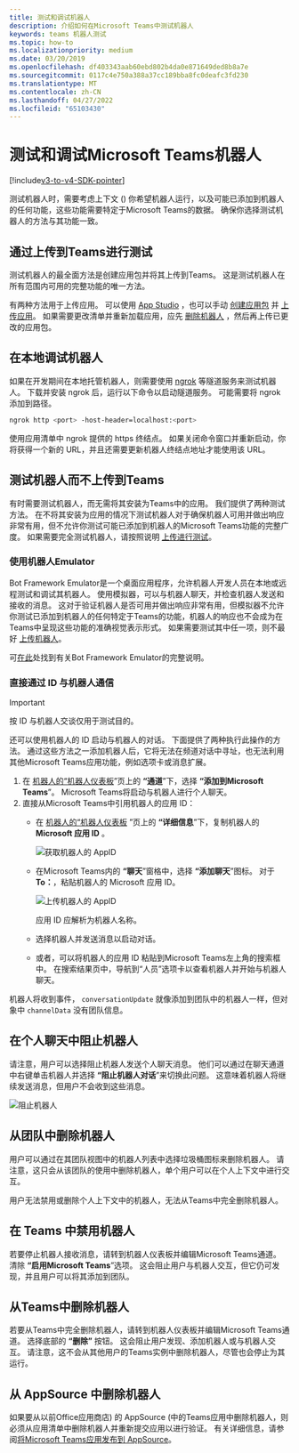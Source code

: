 ```yaml
---
title: 测试和调试机器人
description: 介绍如何在Microsoft Teams中测试机器人
keywords: teams 机器人测试
ms.topic: how-to
ms.localizationpriority: medium
ms.date: 03/20/2019
ms.openlocfilehash: df403343aab60ebd802b4da0e871649ded8b8a7e
ms.sourcegitcommit: 0117c4e750a388a37cc189bba8fc0deafc3fd230
ms.translationtype: MT
ms.contentlocale: zh-CN
ms.lasthandoff: 04/27/2022
ms.locfileid: "65103430"
---
```

# <a name="test-and-debug-your-microsoft-teams-bot"></a>测试和调试Microsoft Teams机器人

[!include[v3-to-v4-SDK-pointer](~/includes/v3-to-v4-pointer-bots.md)]

测试机器人时，需要考虑上下文 () 你希望机器人运行，以及可能已添加到机器人的任何功能，这些功能需要特定于Microsoft Teams的数据。 确保你选择测试机器人的方法与其功能一致。

## <a name="test-by-uploading-to-teams"></a>通过上传到Teams进行测试

测试机器人的最全面方法是创建应用包并将其上传到Teams。 这是测试机器人在所有范围内可用的完整功能的唯一方法。

有两种方法用于上传应用。 可以使用 [App Studio](~/concepts/build-and-test/app-studio-overview.md) ，也可以手动 [创建应用包](~/concepts/build-and-test/apps-package.md) 并 [上传应用](~/concepts/deploy-and-publish/apps-upload.md)。 如果需要更改清单并重新加载应用，应先 [删除机器人](#deleting-a-bot-from-teams) ，然后再上传已更改的应用包。

## <a name="debug-your-bot-locally"></a>在本地调试机器人

如果在开发期间在本地托管机器人，则需要使用 [ngrok](https://ngrok.com/) 等隧道服务来测试机器人。 下载并安装 ngrok 后，运行以下命令以启动隧道服务。 可能需要将 ngrok 添加到路径。

```bash
ngrok http <port> -host-header=localhost:<port>
```

使用应用清单中 ngrok 提供的 https 终结点。 如果关闭命令窗口并重新启动，你将获得一个新的 URL，并且还需要更新机器人终结点地址才能使用该 URL。

## <a name="testing-your-bot-without-uploading-to-teams"></a>测试机器人而不上传到Teams

有时需要测试机器人，而无需将其安装为Teams中的应用。 我们提供了两种测试方法。 在不将其安装为应用的情况下测试机器人对于确保机器人可用并做出响应非常有用，但不允许你测试可能已添加到机器人的Microsoft Teams功能的完整广度。 如果需要完全测试机器人，请按照说明 [上传进行测试](#test-by-uploading-to-teams)。

### <a name="use-the-bot-emulator"></a>使用机器人Emulator

Bot Framework Emulator是一个桌面应用程序，允许机器人开发人员在本地或远程测试和调试其机器人。 使用模拟器，可以与机器人聊天，并检查机器人发送和接收的消息。 这对于验证机器人是否可用并做出响应非常有用，但模拟器不允许你测试已添加到机器人的任何特定于Teams的功能，机器人的响应也不会成为在Teams中呈现这些功能的准确视觉表示形式。 如果需要测试其中任一项，则不最好 [上传机器人](#test-by-uploading-to-teams)。

可[在此](/azure/bot-service/bot-service-debug-emulator?view=azure-bot-service-4.0&preserve-view=true)处找到有关Bot Framework Emulator的完整说明。

### <a name="talk-to-your-bot-directly-by-id"></a>直接通过 ID 与机器人通信

>[!Important]
>按 ID 与机器人交谈仅用于测试目的。

还可以使用机器人的 ID 启动与机器人的对话。 下面提供了两种执行此操作的方法。 通过这些方法之一添加机器人后，它将无法在频道对话中寻址，也无法利用其他Microsoft Teams应用功能，例如选项卡或消息扩展。

1. 在 [机器人的“机器人仪表板](https://dev.botframework.com/bots)”页上的 **“通道**”下，选择 **“添加到Microsoft Teams**”。 Microsoft Teams将启动与机器人进行个人聊天。
2. 直接从Microsoft Teams中引用机器人的应用 ID：
   * 在 [机器人的“机器人仪表板](https://dev.botframework.com/bots) ”页上的 **“详细信息**”下，复制机器人的 **Microsoft 应用 ID** 。
  
     ![获取机器人的 AppID](~/assets/images/bots_appid_botframework.png)
  
   * 在Microsoft Teams内的 **“聊天**”窗格中，选择 **“添加聊天**”图标。 对于 **To：**，粘贴机器人的 Microsoft 应用 ID。
  
     ![上传机器人的 AppID](~/assets/images/bots_uploading.png)

     应用 ID 应解析为机器人名称。

   * 选择机器人并发送消息以启动对话。
   * 或者，可以将机器人的应用 ID 粘贴到Microsoft Teams左上角的搜索框中。 在搜索结果页中，导航到“人员”选项卡以查看机器人并开始与机器人聊天。

机器人将收到事件， `conversationUpdate` 就像添加到团队中的机器人一样，但对象中 `channelData` 没有团队信息。

## <a name="blocking-a-bot-in-personal-chat"></a>在个人聊天中阻止机器人

请注意，用户可以选择阻止机器人发送个人聊天消息。 他们可以通过在聊天通道中右键单击机器人并选择 **“阻止机器人对话**”来切换此问题。 这意味着机器人将继续发送消息，但用户不会收到这些消息。

![阻止机器人](~/assets/images/bots/botdisable.png)

## <a name="removing-a-bot-from-a-team"></a>从团队中删除机器人

用户可以通过在其团队视图中的机器人列表中选择垃圾桶图标来删除机器人。 请注意，这只会从该团队的使用中删除机器人，单个用户可以在个人上下文中进行交互。

用户无法禁用或删除个人上下文中的机器人，无法从Teams中完全删除机器人。

## <a name="disabling-a-bot-in-teams"></a>在 Teams 中禁用机器人

若要停止机器人接收消息，请转到机器人仪表板并编辑Microsoft Teams通道。 清除 **“启用Microsoft Teams**”选项。 这会阻止用户与机器人交互，但它仍可发现，并且用户可以将其添加到团队。

## <a name="deleting-a-bot-from-teams"></a>从Teams中删除机器人

若要从Teams中完全删除机器人，请转到机器人仪表板并编辑Microsoft Teams通道。 选择底部的 **“删除”** 按钮。 这会阻止用户发现、添加机器人或与机器人交互。 请注意，这不会从其他用户的Teams实例中删除机器人，尽管也会停止为其运行。

## <a name="removing-your-bot-from-appsource"></a>从 AppSource 中删除机器人

如果要从以前Office应用商店) 的 AppSource (中的Teams应用中删除机器人，则必须从应用清单中删除机器人并重新提交应用以进行验证。 有关详细信息，请参阅[将Microsoft Teams应用发布到 AppSource](~/concepts/deploy-and-publish/apps-publish.md)。
